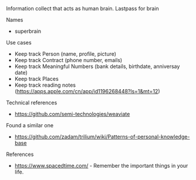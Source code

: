 Information collect that acts as human brain. Lastpass for brain

Names
- superbrain

Use cases
- Keep track Person (name, profile, picture)
- Keep track Contract (phone number, emails)
- Keep track Meaningful Numbers (bank details, birthdate, anniversay date)
- Keep track Places 
- Keep track reading notes (https://apps.apple.com/cn/app/id1196268448?ls=1&mt=12)

Technical references
- https://github.com/semi-technologies/weaviate

Found a similar one
- https://github.com/zadam/trilium/wiki/Patterns-of-personal-knowledge-base

References
- https://www.spacedtime.com/ - Remember the important things in your life.
